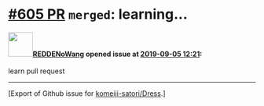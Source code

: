 # [\#605 PR](https://github.com/komeiji-satori/Dress/pull/605) `merged`: learning...

#### <img src="https://avatars.githubusercontent.com/u/41096531?u=c4b98f5a72c335c97f7763761d0397a7c4f62ffa&v=4" width="50">[REDDENoWang](https://github.com/REDDENoWang) opened issue at [2019-09-05 12:21](https://github.com/komeiji-satori/Dress/pull/605):

learn pull request




-------------------------------------------------------------------------------



[Export of Github issue for [komeiji-satori/Dress](https://github.com/komeiji-satori/Dress).]
